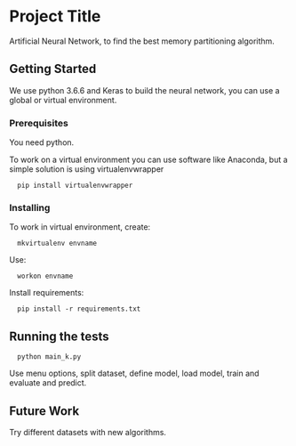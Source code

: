 # Project Title

Artificial Neural Network, to find the best memory partitioning algorithm.


## Getting Started

We use python 3.6.6 and Keras to build the neural network, you can use a global or virtual environment.

### Prerequisites

You need python.

To work on a virtual environment you can use software like Anaconda, but a simple solution is using virtualenvwrapper

```
  pip install virtualenvwrapper
```

### Installing

To work in virtual environment, create:
```
  mkvirtualenv envname
```

Use:
```
  workon envname
```

Install requirements:
```
  pip install -r requirements.txt
```

## Running the tests

```
  python main_k.py
```
Use menu options, split dataset, define model, load model, train and evaluate and predict.

## Future Work

Try different datasets with new algorithms.
